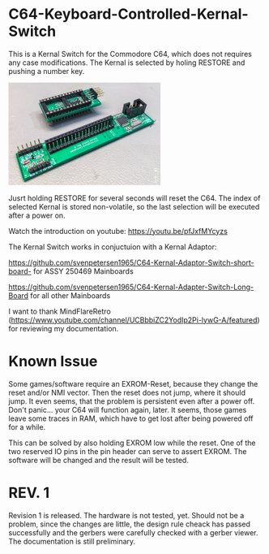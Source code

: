 # C64-Keyboard-Controlled-Kernal-Switch
This is a Kernal Switch for the Commodore C64, which does not requires any case modifications. The Kernal is selected by holing RESTORE and pushing a number key. 

<img src="https://github.com/svenpetersen1965/C64-Keyboard-Controlled-Kernal-Switch/blob/master/Rev.%200/pictures/2195_-_KA%26KSw.JPG" width="300" alt="Kernal Switch and Kernal Adaptor">

Jusrt holding RESTORE for several seconds will reset the C64. The index of selected Kernal is stored non-volatile, so the last selection will be executed after a power on.

Watch the introduction on youtube: https://youtu.be/pfJxfMYcyzs

The Kernal Switch works in conjuctuion with a Kernal Adaptor:

https://github.com/svenpetersen1965/C64-Kernal-Adaptor-Switch-short-board- for ASSY 250469 Mainboards

https://github.com/svenpetersen1965/C64-Kernal-Adapter-Switch-Long-Board for all other Mainboards

I want to thank MindFlareRetro (https://www.youtube.com/channel/UCBbbiZC2YodIp2Pi-lywG-A/featured) for reviewing my documentation.

# Known Issue
Some games/software require an EXROM-Reset, because they change the reset and/or NMI vector. Then the reset does not jump, where it should jump. It even seems, that the problem is persistent even after a power off. Don't panic... your C64 will function again, later. It seems, those games leave some traces in RAM, which have to get lost after being powered off for a while. 

This can be solved by also holding EXROM low while the reset. One of the two reserved IO pins in the pin header can serve to assert EXROM. The software will be changed and the result will be tested.   

# REV. 1
Revision 1 is released. The hardware is not tested, yet. Should not be a problem, since the changes are little, the design rule cheack has passed successfully and the gerbers were carefully checked with a gerber viewer. The documentation is still preliminary.  
